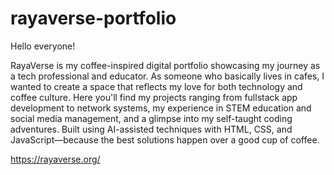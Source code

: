 # rayaverse-portfolio

Hello everyone! 

RayaVerse is my coffee-inspired digital portfolio showcasing my journey as a tech professional and educator. As someone who basically lives in cafes, I wanted to create a space that reflects my love for both technology and coffee culture. Here you'll find my projects ranging from fullstack app development to network systems, my experience in STEM education and social media management, and a glimpse into my self-taught coding adventures. Built using AI-assisted techniques with HTML, CSS, and JavaScript—because the best solutions happen over a good cup of coffee. 

https://rayaverse.org/

